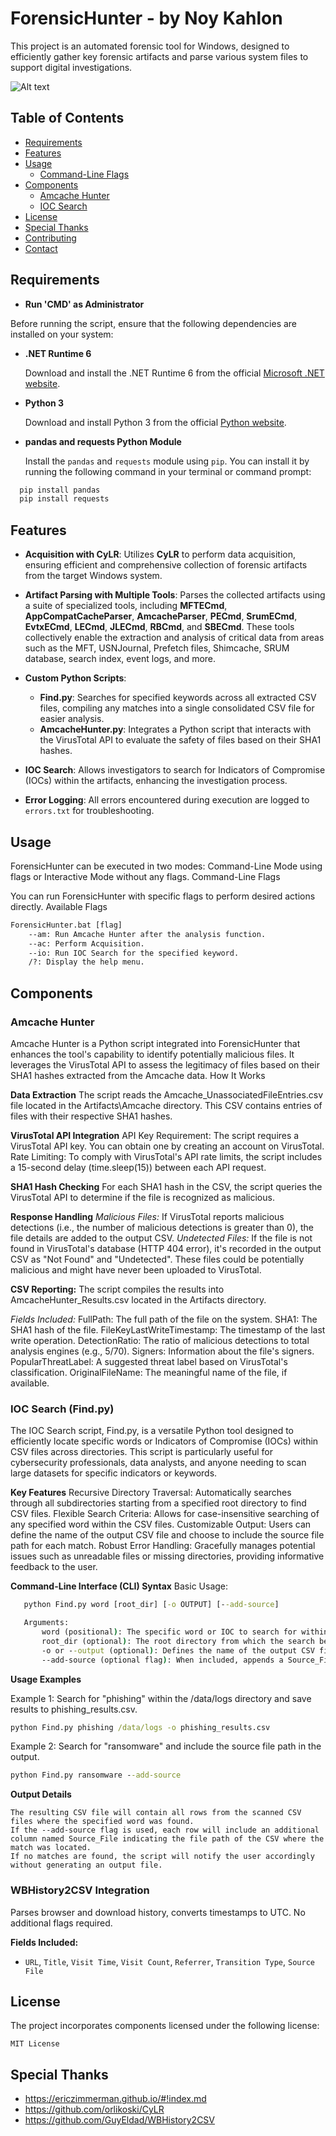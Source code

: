 # ForensicHunter - by Noy Kahlon
This project is an automated forensic tool for Windows, designed to efficiently gather key forensic artifacts and parse various system files to support digital investigations.


![Alt text](img.webp)


## Table of Contents

- [Requirements](#Requirements)
- [Features](#features)
- [Usage](#usage)
  - [Command-Line Flags](#command-line-flags)
- [Components](#components)
  - [Amcache Hunter](#amcache-hunter)
  - [IOC Search](#ioc-search)
- [License](#license)
- [Special Thanks](#special-thanks)
- [Contributing](#contributing)
- [Contact](#contact)

## Requirements

- **Run 'CMD' as Administrator**

Before running the script, ensure that the following dependencies are installed on your system:

- **.NET Runtime 6**
  
  Download and install the .NET Runtime 6 from the official [Microsoft .NET website](https://dotnet.microsoft.com/download/dotnet/6.0).

- **Python 3**
  
  Download and install Python 3 from the official [Python website](https://www.python.org/downloads/).

- **pandas and requests Python Module**
  
  Install the `pandas` and `requests` module using `pip`. You can install it by running the following command in your terminal or command prompt:

```bash
  pip install pandas
  pip install requests
```

## Features

- **Acquisition with CyLR**: Utilizes **CyLR** to perform data acquisition, ensuring efficient and comprehensive collection of forensic artifacts from the target Windows system.

- **Artifact Parsing with Multiple Tools**: Parses the collected artifacts using a suite of specialized tools, including **MFTECmd**, **AppCompatCacheParser**, **AmcacheParser**, **PECmd**, **SrumECmd**, **EvtxECmd**, **LECmd**, **JLECmd**, **RBCmd**, and **SBECmd**. These tools collectively enable the extraction and analysis of critical data from areas such as the MFT, USNJournal, Prefetch files, Shimcache, SRUM database, search index, event logs, and more.

- **Custom Python Scripts**:
  - **Find.py**: Searches for specified keywords across all extracted CSV files, compiling any matches into a single consolidated CSV file for easier analysis.
  - **AmcacheHunter.py**: Integrates a Python script that interacts with the VirusTotal API to evaluate the safety of files based on their SHA1 hashes.

- **IOC Search**: Allows investigators to search for Indicators of Compromise (IOCs) within the artifacts, enhancing the investigation process.

- **Error Logging**: All errors encountered during execution are logged to `errors.txt` for troubleshooting.

## Usage

ForensicHunter can be executed in two modes: Command-Line Mode using flags or Interactive Mode without any flags.
Command-Line Flags

You can run ForensicHunter with specific flags to perform desired actions directly.
Available Flags
```cmd
ForensicHunter.bat [flag]
    --am: Run Amcache Hunter after the analysis function.
    --ac: Perform Acquisition.
    --io: Run IOC Search for the specified keyword.
    /?: Display the help menu.
```

## Components

### Amcache Hunter
Amcache Hunter is a Python script integrated into ForensicHunter that enhances the tool's capability to identify potentially malicious files. It leverages the VirusTotal API to assess the legitimacy of files based on their SHA1 hashes extracted from the Amcache data.
How It Works

**Data Extraction**
        The script reads the Amcache_UnassociatedFileEntries.csv file located in the Artifacts\Amcache directory. This CSV contains entries of files with their respective SHA1 hashes.

**VirusTotal API Integration**
        API Key Requirement: The script requires a VirusTotal API key. You can obtain one by creating an account on VirusTotal.
        Rate Limiting: To comply with VirusTotal's API rate limits, the script includes a 15-second delay (time.sleep(15)) between each API request.

**SHA1 Hash Checking**
        For each SHA1 hash in the CSV, the script queries the VirusTotal API to determine if the file is recognized as malicious.
        
**Response Handling**
*Malicious Files:* If VirusTotal reports malicious detections (i.e., the number of malicious detections is greater than 0), the file details are added to the output CSV.
*Undetected Files:* If the file is not found in VirusTotal's database (HTTP 404 error), it's recorded in the output CSV as "Not Found" and "Undetected". These files could be potentially malicious and might have never been uploaded to VirusTotal.

**CSV Reporting:**
        The script compiles the results into AmcacheHunter_Results.csv located in the Artifacts directory.
        
*Fields Included:*
            FullPath: The full path of the file on the system.
            SHA1: The SHA1 hash of the file.
            FileKeyLastWriteTimestamp: The timestamp of the last write operation.
            DetectionRatio: The ratio of malicious detections to total analysis engines (e.g., 5/70).
            Signers: Information about the file's signers.
            PopularThreatLabel: A suggested threat label based on VirusTotal's classification.
            OriginalFileName: The meaningful name of the file, if available.
		
### IOC Search (Find.py)

The IOC Search script, Find.py, is a versatile Python tool designed to efficiently locate specific words or Indicators of Compromise (IOCs) within CSV files across directories. This script is particularly useful for cybersecurity professionals, data analysts, and anyone needing to scan large datasets for specific indicators or keywords.

**Key Features**
    Recursive Directory Traversal: Automatically searches through all subdirectories starting from a specified root directory to find CSV files.
    Flexible Search Criteria: Allows for case-insensitive searching of any specified word within the CSV files.
    Customizable Output: Users can define the name of the output CSV file and choose to include the source file path for each match.
    Robust Error Handling: Gracefully manages potential issues such as unreadable files or missing directories, providing informative feedback to the user.

**Command-Line Interface (CLI) Syntax**
    Basic Usage:
 ```cmd
    python Find.py word [root_dir] [-o OUTPUT] [--add-source]

    Arguments:
        word (positional): The specific word or IOC to search for within the CSV files.
        root_dir (optional): The root directory from which the search begins. Defaults to the current directory (.) if not specified.
        -o or --output (optional): Defines the name of the output CSV file where results will be saved. Defaults to IOC.csv if not provided.
        --add-source (optional flag): When included, appends a Source_File column to the output CSV, indicating the origin of each matching row.
 ```
**Usage Examples**

Example 1: Search for "phishing" within the /data/logs directory and save results to phishing_results.csv.
```cmd
python Find.py phishing /data/logs -o phishing_results.csv
```
Example 2: Search for "ransomware" and include the source file path in the output.
```cmd
python Find.py ransomware --add-source
```

**Output Details**

    The resulting CSV file will contain all rows from the scanned CSV files where the specified word was found.
    If the --add-source flag is used, each row will include an additional column named Source_File indicating the file path of the CSV where the match was located.
    If no matches are found, the script will notify the user accordingly without generating an output file.

### WBHistory2CSV Integration

Parses browser and download history, converts timestamps to UTC. No additional flags required.

**Fields Included:**
- `URL`, `Title`, `Visit Time`, `Visit Count`, `Referrer`, `Transition Type`, `Source File`

## License

The project incorporates components licensed under the following license:

    MIT License
	

## Special Thanks
- https://ericzimmerman.github.io/#!index.md
- https://github.com/orlikoski/CyLR
- https://github.com/GuyEldad/WBHistory2CSV



